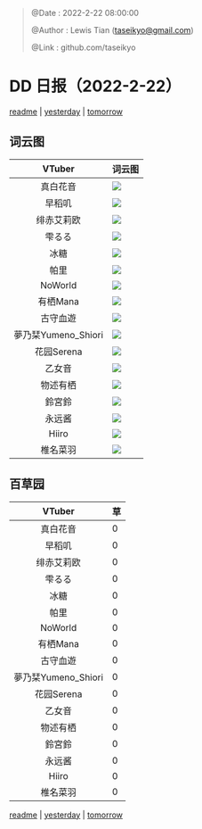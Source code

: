 > @Date    : 2022-2-22 08:00:00
>
> @Author  : Lewis Tian (taseikyo@gmail.com)
>
> @Link    : github.com/taseikyo

# DD 日报（2022-2-22）

[readme](../README.md) | [yesterday](2022-2-21.md) | [tomorrow](2022-2-23.md)

## 词云图

|VTuber|词云图|
|:-:|-|
|真白花音|![](../../images/daily/21402309_2022-2-22_purge_wordcloud.png)|
|早稻叽|![](../../images/daily/41682_2022-2-22_purge_wordcloud.png)|
|绯赤艾莉欧|![](../../images/daily/21396545_2022-2-22_purge_wordcloud.png)|
|雫るる|![](../../images/daily/21013446_2022-2-22_purge_wordcloud.png)|
|冰糖|![](../../images/daily/876396_2022-2-22_purge_wordcloud.png)|
|帕里|![](../../images/daily/4895312_2022-2-22_purge_wordcloud.png)|
|NoWorld|![](../../images/daily/21448649_2022-2-22_purge_wordcloud.png)|
|有栖Mana|![](../../images/daily/6542258_2022-2-22_purge_wordcloud.png)|
|古守血遊|![](../../images/daily/8725120_2022-2-22_purge_wordcloud.png)|
|夢乃栞Yumeno_Shiori|![](../../images/daily/14052636_2022-2-22_purge_wordcloud.png)|
|花园Serena|![](../../images/daily/14327465_2022-2-22_purge_wordcloud.png)|
|乙女音|![](../../images/daily/21320551_2022-2-22_purge_wordcloud.png)|
|物述有栖|![](../../images/daily/21449083_2022-2-22_purge_wordcloud.png)|
|鈴宮鈴|![](../../images/daily/21685677_2022-2-22_purge_wordcloud.png)|
|永远酱|![](../../images/daily/21701071_2022-2-22_purge_wordcloud.png)|
|Hiiro|![](../../images/daily/21919321_2022-2-22_purge_wordcloud.png)|
|椎名菜羽|![](../../images/daily/22347054_2022-2-22_purge_wordcloud.png)|

## 百草园

|VTuber|草|
|:-:|-|
|真白花音|0|
|早稻叽|0|
|绯赤艾莉欧|0|
|雫るる|0|
|冰糖|0|
|帕里|0|
|NoWorld|0|
|有栖Mana|0|
|古守血遊|0|
|夢乃栞Yumeno_Shiori|0|
|花园Serena|0|
|乙女音|0|
|物述有栖|0|
|鈴宮鈴|0|
|永远酱|0|
|Hiiro|0|
|椎名菜羽|0|

[readme](../README.md) | [yesterday](2022-2-21.md) | [tomorrow](2022-2-23.md)
